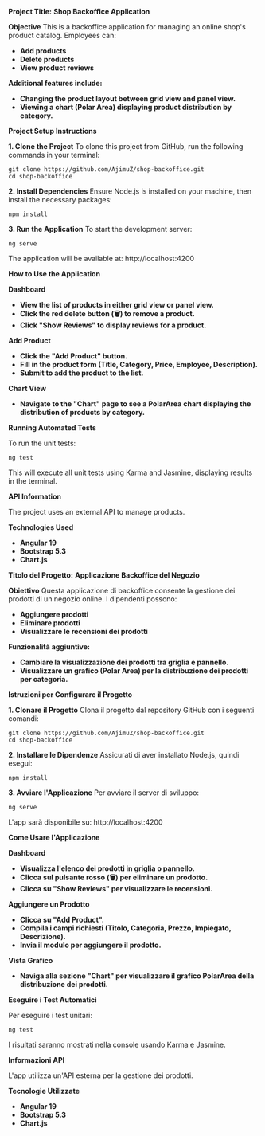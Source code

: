 
**Project Title:**
**Shop Backoffice Application**


**Objective**
This is a backoffice application for managing an online shop's product catalog. Employees can:

- **Add products**
- **Delete products**
- **View product reviews**

**Additional features include:**
- **Changing the product layout between grid view and panel view.**
- **Viewing a chart (Polar Area) displaying product distribution by category.**


**Project Setup Instructions**


**1. Clone the Project**
To clone this project from GitHub, run the following commands in your terminal:

```
git clone https://github.com/AjimuZ/shop-backoffice.git
cd shop-backoffice
```

**2. Install Dependencies**
Ensure Node.js is installed on your machine, then install the necessary packages:

```
npm install
```

**3. Run the Application**
To start the development server:

```
ng serve
```

The application will be available at:
http://localhost:4200


**How to Use the Application**


**Dashboard**
- **View the list of products in either grid view or panel view.**
- **Click the red delete button (🗑️) to remove a product.**
- **Click "Show Reviews" to display reviews for a product.**

**Add Product**
- **Click the "Add Product" button.**
- **Fill in the product form (Title, Category, Price, Employee, Description).**
- **Submit to add the product to the list.**

**Chart View**
- **Navigate to the "Chart" page to see a PolarArea chart displaying the distribution of products by category.**


**Running Automated Tests**

To run the unit tests:

```
ng test
```

This will execute all unit tests using Karma and Jasmine, displaying results in the terminal.


**API Information**

The project uses an external API to manage products.


**Technologies Used**

- **Angular 19**
- **Bootstrap 5.3**
- **Chart.js**




**Titolo del Progetto:**
**Applicazione Backoffice del Negozio**


**Obiettivo**
Questa applicazione di backoffice consente la gestione dei prodotti di un negozio online. I dipendenti possono:

- **Aggiungere prodotti**
- **Eliminare prodotti**
- **Visualizzare le recensioni dei prodotti**

**Funzionalità aggiuntive:**
- **Cambiare la visualizzazione dei prodotti tra griglia e pannello.**
- **Visualizzare un grafico (Polar Area) per la distribuzione dei prodotti per categoria.**


**Istruzioni per Configurare il Progetto**


**1. Clonare il Progetto**
Clona il progetto dal repository GitHub con i seguenti comandi:

```
git clone https://github.com/AjimuZ/shop-backoffice.git
cd shop-backoffice
```

**2. Installare le Dipendenze**
Assicurati di aver installato Node.js, quindi esegui:

```
npm install
```

**3. Avviare l'Applicazione**
Per avviare il server di sviluppo:

```
ng serve
```

L'app sarà disponibile su:
http://localhost:4200


**Come Usare l'Applicazione**


**Dashboard**
- **Visualizza l'elenco dei prodotti in griglia o pannello.**
- **Clicca sul pulsante rosso (🗑️) per eliminare un prodotto.**
- **Clicca su "Show Reviews" per visualizzare le recensioni.**

**Aggiungere un Prodotto**
- **Clicca su "Add Product".**
- **Compila i campi richiesti (Titolo, Categoria, Prezzo, Impiegato, Descrizione).**
- **Invia il modulo per aggiungere il prodotto.**

**Vista Grafico**
- **Naviga alla sezione "Chart" per visualizzare il grafico PolarArea della distribuzione dei prodotti.**


**Eseguire i Test Automatici**

Per eseguire i test unitari:

```
ng test
```

I risultati saranno mostrati nella console usando Karma e Jasmine.


**Informazioni API**

L'app utilizza un'API esterna per la gestione dei prodotti.


**Tecnologie Utilizzate**

- **Angular 19**
- **Bootstrap 5.3**
- **Chart.js**


